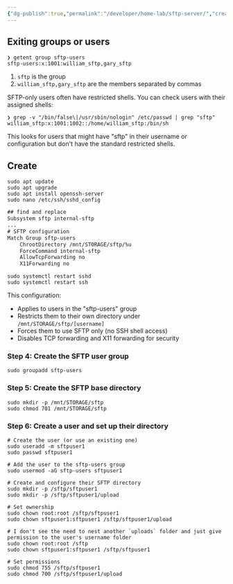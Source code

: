 ```yaml
---
{"dg-publish":true,"permalink":"/developer/home-lab/sftp-server/","created":"2025-04-09T22:16:16.075-05:00","updated":"2025-05-14T10:56:38.000-05:00"}
---
```


## Exiting groups or users
```shell
❯ getent group sftp-users  
sftp-users:x:1001:william_sftp,gary_sftp
```

1. `sftp` is the group
2. `william_sftp,gary_sftp` are the members separated by commas

SFTP-only users often have restricted shells. You can check users with their assigned shells:

```shell
❯ grep -v "/bin/false\|/usr/sbin/nologin" /etc/passwd | grep "sftp"
william_sftp:x:1001:1002::/home/william_sftp:/bin/sh
```

This looks for users that might have "sftp" in their username or configuration but don't have the standard restricted shells.

## Create
```shell
sudo apt update
sudo apt upgrade
sudo apt install openssh-server
sudo nano /etc/ssh/sshd_config
```

```txt
## find and replace
Subsystem sftp internal-sftp
...
# SFTP configuration
Match Group sftp-users
    ChrootDirectory /mnt/STORAGE/sftp/%u
    ForceCommand internal-sftp
    AllowTcpForwarding no
    X11Forwarding no
```

```
sudo systemctl restart sshd
sudo systemctl restart ssh
```

This configuration:

- Applies to users in the "sftp-users" group
- Restricts them to their own directory under `/mnt/STORAGE/sftp/[username]`
- Forces them to use SFTP only (no SSH shell access)
- Disables TCP forwarding and X11 forwarding for security
### Step 4: Create the SFTP user group
```shell
sudo groupadd sftp-users
```
### Step 5: Create the SFTP base directory
```shell
sudo mkdir -p /mnt/STORAGE/sftp
sudo chmod 701 /mnt/STORAGE/sftp
```

### Step 6: Create a user and set up their directory

```shell
# Create the user (or use an existing one)
sudo useradd -m sftpuser1
sudo passwd sftpuser1

# Add the user to the sftp-users group
sudo usermod -aG sftp-users sftpuser1

# Create and configure their SFTP directory
sudo mkdir -p /sftp/sftpuser1
sudo mkdir -p /sftp/sftpuser1/upload

# Set ownership
sudo chown root:root /sftp/sftpuser1
sudo chown sftpuser1:sftpuser1 /sftp/sftpuser1/upload

# I don't see the need to nest another `uploads` folder and just give permission to the user's username folder
sudo chown root:root /sftp
sudo chown sftpuser1:sftpuser1 /sftp/sftpuser1

# Set permissions
sudo chmod 755 /sftp/sftpuser1
sudo chmod 700 /sftp/sftpuser1/upload
```